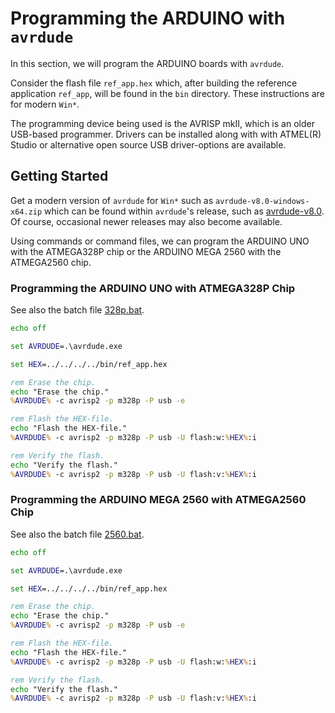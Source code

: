 # Programming the ARDUINO with `avrdude`

In this section, we will program the ARDUINO boards with `avrdude`.

Consider the flash file `ref_app.hex` which, after
building the reference application `ref_app`, will be found in the `bin` directory.
These instructions are for modern `Win*`.

The programming device being used is the AVRISP mkII, which is an older USB-based
programmer. Drivers can be installed along with with ATMEL(R) Studio or alternative
open source USB driver-options are available.

## Getting Started

Get a modern version of `avrdude` for `Win*` such as `avrdude-v8.0-windows-x64.zip` which can
be found within `avrdude`'s release, such as
[avrdude-v8.0](https://github.com/avrdudes/avrdude/releases/download/v8.0).
Of course, occasional newer releases may also become available.

Using commands or command files, we can program the ARDUINO UNO with the ATMEGA328P chip
or the ARDUINO MEGA 2560 with the ATMEGA2560 chip.

### Programming the ARDUINO UNO with ATMEGA328P Chip

See also the batch file [328p.bat](./328p.bat).

```cmd
echo off

set AVRDUDE=.\avrdude.exe

set HEX=../../../../bin/ref_app.hex

rem Erase the chip.
echo "Erase the chip."
%AVRDUDE% -c avrisp2 -p m328p -P usb -e

rem Flash the HEX-file.
echo "Flash the HEX-file."
%AVRDUDE% -c avrisp2 -p m328p -P usb -U flash:w:%HEX%:i

rem Verify the flash.
echo "Verify the flash."
%AVRDUDE% -c avrisp2 -p m328p -P usb -U flash:v:%HEX%:i
```

### Programming the ARDUINO MEGA 2560 with ATMEGA2560 Chip

See also the batch file [2560.bat](./2560.bat).

```cmd
echo off

set AVRDUDE=.\avrdude.exe

set HEX=../../../../bin/ref_app.hex

rem Erase the chip.
echo "Erase the chip."
%AVRDUDE% -c avrisp2 -p m328p -P usb -e

rem Flash the HEX-file.
echo "Flash the HEX-file."
%AVRDUDE% -c avrisp2 -p m328p -P usb -U flash:w:%HEX%:i

rem Verify the flash.
echo "Verify the flash."
%AVRDUDE% -c avrisp2 -p m328p -P usb -U flash:v:%HEX%:i
```

